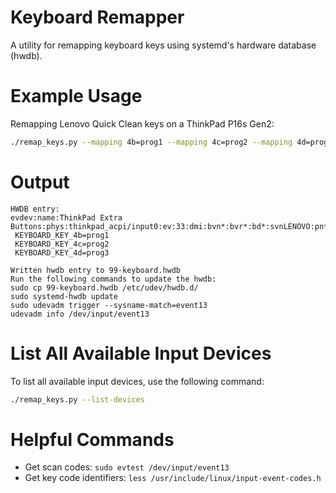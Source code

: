 # Keyboard Remapper

A utility for remapping keyboard keys using systemd's hardware database (hwdb).

# Example Usage

Remapping Lenovo Quick Clean keys on a ThinkPad P16s Gen2:

```bash
./remap_keys.py --mapping 4b=prog1 --mapping 4c=prog2 --mapping 4d=prog3 event13
```

# Output

```
HWDB entry:
evdev:name:ThinkPad Extra Buttons:phys:thinkpad_acpi/input0:ev:33:dmi:bvn*:bvr*:bd*:svnLENOVO:pn*
 KEYBOARD_KEY_4b=prog1
 KEYBOARD_KEY_4c=prog2
 KEYBOARD_KEY_4d=prog3

Written hwdb entry to 99-keyboard.hwdb
Run the following commands to update the hwdb:
sudo cp 99-keyboard.hwdb /etc/udev/hwdb.d/
sudo systemd-hwdb update
sudo udevadm trigger --sysname-match=event13
udevadm info /dev/input/event13
```

# List All Available Input Devices

To list all available input devices, use the following command:

```bash
./remap_keys.py --list-devices
```

# Helpful Commands

- Get scan codes: `sudo evtest /dev/input/event13`
- Get key code identifiers: `less /usr/include/linux/input-event-codes.h`
